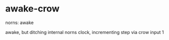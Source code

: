 # awake-crow
norns: awake

awake, but ditching internal norns clock, incrementing step via crow input 1
